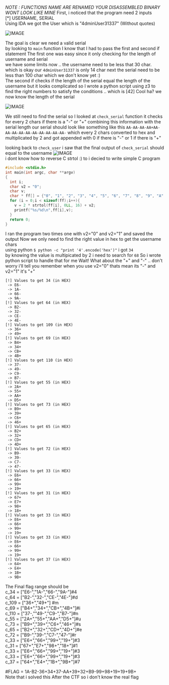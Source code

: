 *NOTE : FUNCTIONS NAME ARE RENAMED YOUR DISASSEMBLED BINARY WONT LOOK LIKE MINE*
First, i noticed that the program need 2 inputs  
[*] USERNAME, SERIAL  
Using IDA we got the User which is "4dminUser31337" (Without quotes)  

![IMAGE](https://github.com/BitTheByte/write-ups/blob/master/cybertalents_ezez-keygen/Capture.PNG?raw=true)


The goal is clear we need a valid serial  
by looking to ```main``` function I know that I had to pass the first and second if statement
The first one was easy since it only checking for the length of username and serial  
we have some limits now .. the username need to be less that 30 char. which is okay our ```4dminUser31337``` is only 14 char next the serial need to be less than 100 char which we don't know yet :)  
The second if checks if the length of the serial equal the length of the username but it looks complicated so I wrote a python script using z3 to find the right numbers to satisfy the conditions .. which is [42] Cool ha? we now know the length of the serial  
  
![IMAGE](https://github.com/BitTheByte/write-ups/blob/master/cybertalents_ezez-keygen/Capturew.PNG?raw=true)  

We still need to find the serial so I looked at ```check_serial``` function
it checks for every 2 chars if there is a "-" or "+" combining this information with the serial length our serial should look like something like this ```AA-AA-AA-AA+AA-AA-AA-AA-AA-AA-AA-AA-AA-AA-``` which every 2 chars converted to hex and multiplicated by 2 and got appended with 0 if there is "-" or 1 if there is "+" 

 looking back to ```check_user``` i saw that the final output of ```check_serial``` should equal to the username
![IMAGE](https://github.com/BitTheByte/write-ups/blob/master/cybertalents_ezez-keygen/Capture22.PNG?raw=true)  
i dont know how to reverse C strtol :) to i decied to write simple C program
```C
#include <stdio.h>
int main(int argc, char **argv)
{
  int i;
  char v2 = "0";
  char v;
  char * ff[] = {"0", "1", "2", "3", "4", "5", "6", "7", "8", "9", "A", "B", "C", "D", "E", "F", "00", "01", "02", "03", "04", "05", "06", "07", "08", "09", "0A", "0B", "0C", "0D", "0E", "0F", "10", "11", "12", "13", "14", "15", "16", "17", "18", "19", "1A", "1B", "1C", "1D", "1E", "1F", "20", "21", "22", "23", "24", "25", "26", "27", "28", "29", "2A", "2B", "2C", "2D", "2E", "2F", "30", "31", "32", "33", "34", "35", "36", "37", "38", "39", "3A", "3B", "3C", "3D", "3E", "3F", "40", "41", "42", "43", "44", "45", "46", "47", "48", "49", "4A", "4B", "4C", "4D", "4E", "4F", "50", "51", "52", "53", "54", "55", "56", "57", "58", "59", "5A", "5B", "5C", "5D", "5E", "5F", "60", "61", "62", "63", "64", "65", "66", "67", "68", "69", "6A", "6B", "6C", "6D", "6E", "6F", "70", "71", "72", "73", "74", "75", "76", "77", "78", "79", "7A", "7B", "7C", "7D", "7E", "7F", "80", "81", "82", "83", "84", "85", "86", "87", "88", "89", "8A", "8B", "8C", "8D", "8E", "8F", "90", "91", "92", "93", "94", "95", "96", "97", "98", "99", "9A", "9B", "9C", "9D", "9E", "9F", "A0", "A1", "A2", "A3", "A4", "A5", "A6", "A7", "A8", "A9", "AA", "AB", "AC", "AD", "AE", "AF", "B0", "B1", "B2", "B3", "B4", "B5", "B6", "B7", "B8", "B9", "BA", "BB", "BC", "BD", "BE", "BF", "C0", "C1", "C2", "C3", "C4", "C5", "C6", "C7", "C8", "C9", "CA", "CB", "CC", "CD", "CE", "CF", "D0", "D1", "D2", "D3", "D4", "D5", "D6", "D7", "D8", "D9", "DA", "DB", "DC", "DD", "DE", "DF", "E0", "E1", "E2", "E3", "E4", "E5", "E6", "E7", "E8", "E9", "EA", "EB", "EC", "ED", "EE", "EF", "F0", "F1", "F2", "F3", "F4", "F5", "F6", "F7", "F8", "F9", "FA", "FB", "FC", "FD", "FE", "FF"};
  for (i = 0;i < sizeof(ff);i++){
    v = 2 * strtol(ff[i], 0LL, 16) + v2;
    printf("%s/%d\n",ff[i],v);
  }
  return 0;
}
```
I ran the program two times one with v2="0" and v2="1" and saved the output
Now we only need to find the right value in hex to get the username chars  
using python ```$ python -c "print '4'.encode('hex')"``` i got `34`  
by knowing the value is multipicated by 2 i need to search for `68`
So i wrote python script to handle that for me 
Wait! What about the "+" and "-" .. don't worry i'll tell you remember when you use v2="0" thats mean its "-" and v2="1" it's "+"
```
[!] Values to get 34 (in HEX)
 -> E6-
 -> 1A-
 -> 66-
 -> 9A-
[!] Values to get 64 (in HEX)
 -> B2-
 -> 32-
 -> CE-
 -> 4E-
[!] Values to get 109 (in HEX)
 -> 36+
 -> 49+
[!] Values to get 69 (in HEX)
 -> B4+
 -> 34+
 -> CB+
 -> 4B+
[!] Values to get 110 (in HEX)
 -> 37-
 -> 49-
 -> C9-
 -> B7-
[!] Values to get 55 (in HEX)
 -> 2A+
 -> 55+
 -> AA+
 -> D5+
[!] Values to get 73 (in HEX)
 -> B9+
 -> 39+
 -> C6+
 -> 46+
[!] Values to get 65 (in HEX)
 -> B2+
 -> 32+
 -> CD+
 -> 4D+
[!] Values to get 72 (in HEX)
 -> B9-
 -> 39-
 -> C7-
 -> 47-
[!] Values to get 33 (in HEX)
 -> E6+
 -> 66+
 -> 99+
 -> 19+
[!] Values to get 31 (in HEX)
 -> 67+
 -> E7+
 -> 98+
 -> 18+
[!] Values to get 33 (in HEX)
 -> E6+
 -> 66+
 -> 99+
 -> 19+
[!] Values to get 33 (in HEX)
 -> E6+
 -> 66+
 -> 99+
 -> 19+
[!] Values to get 37 (in HEX)
 -> 64+
 -> E4+
 -> 1B+
 -> 9B+
```

The Final flag range should be   
c_34  = ["E6-","1A-","66-","9A-"]#4  
c_64  = ["B2-","32-","CE-","4E-"]#d  
c_109 = ["36+","49+"]            #m  
c_69  = ["B4+","34+","CB+","4B+"]#i  
c_110 = ["37-,""49-","C9-","B7-"]#n  
c_55  = ["2A+","55+","AA+","D5+"]#u  
c_73  = ["B9+","39+","C6+","46+"]#s  
c_65  = ["B2+","32+","CD+","4D+"]#e  
c_72  = ["B9-","39-","C7-","47-"]#r  
c_33  = ["E6+","66+","99+","19+"]#3  
c_31  = ["67+","E7+","98+","18+"]#1  
c_33  = ["E6+","66+","99+","19+"]#3  
c_33  = ["E6+","66+","99+","19+"]#3  
c_37  = ["64+","E4+","1B+","9B+"]#7  
  
#FLAG = 1A-B2-36+34+37-AA+39+32+B9-99+98+19+19+9B+  
Note that i solved this After the CTF so i don't know the real flag
